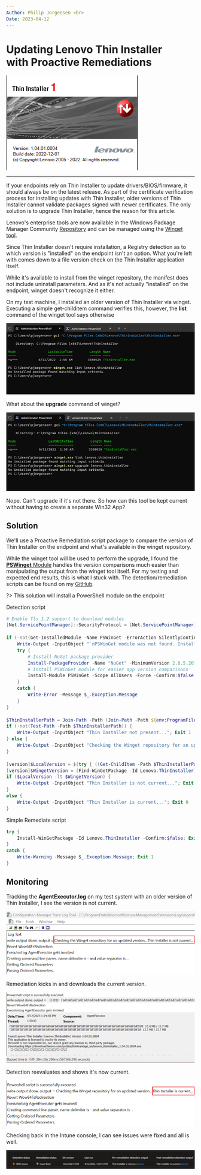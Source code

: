 ```yaml
---
Author: Philip Jorgensen <br>
Date: 2023-04-12
---
```


# Updating Lenovo Thin Installer <br> with Proactive Remediations

![ThinInstaller](../img/2023/ti_winget_pr/ti_icon.png)

---

If your endpoints rely on Thin Installer to update drivers/BIOS/firmware, it should always be on the latest release. As part of the certificate verification process for installing updates with Thin Installer, older versions of Thin Installer cannot validate packages signed with newer certificates. The only solution is to upgrade Thin Installer, hence the reason for this article.

Lenovo's enterprise tools are now available in the Windows Package Manager Community [Repository](https://github.com/microsoft/winget-pkgs) and can be managed using the [Winget tool](https://learn.microsoft.com/windows/package-manager/winget/).

Since Thin Installer doesn't require installation, a Registry detection as to which version is "installed" on the endpoint isn't an option. What you're left with comes down to a file version check on the Thin Installer application itself.

While it's available to install from the winget repository, the manifest does not include uninstall parameters. And as it's not actually "installed" on the endpoint, winget doesn't recognize it either.

On my test machine, I installed an older version of Thin Installer via winget. Executing a simple get-childitem command verifies this, however, the **list** command of the winget tool says otherwise

![TI_Winget](../img/2023/ti_winget_pr/image1.png)

What about the **upgrade** command of winget?

![TI_Winget](../img/2023/ti_winget_pr/image2.png)

Nope. Can't upgrade if it's not there. So how can this tool be kept current without having to create a separate Win32 App?

## Solution

We'll use a Proactive Remediation script package to compare the version of Thin Installer on the endpoint and what's available in the winget repository.

While the winget tool will be used to perform the upgrade, I found the [**PSWinget** Module](https://www.powershellgallery.com/packages/PSWinGet/1.0.0.4) handles the version comparisons much easier than manipulating the output from the winget tool itself. For my testing and expected end results, this is what I stuck with. The detection/remediation scripts can be found on my [GitHub](https://github.com/philjorgensen/Intune/tree/main/Proactive%20Remediations/Apps).

?> This solution will install a PowerShell module on the endpoint

Detection script

```powershell
# Enable Tls 1.2 support to download modules
[Net.ServicePointManager]::SecurityProtocol = [Net.ServicePointManager]::SecurityProtocol -bor [Net.SecurityProtocolType]::Tls12

if (-not(Get-InstalledModule -Name PSWinGet -ErrorAction SilentlyContinue)) {
    Write-Output -InputObject "`nPSWinGet module was not found. Installing ..."
    try {
        # Install NuGet package provider
        Install-PackageProvider -Name "NuGet" -MinimumVersion 2.8.5.201 -Force -ErrorAction Stop
        # Install PSWinGet module for easier app version comparisons
        Install-Module PSWinGet -Scope AllUsers -Force -Confirm:$false
    }
    catch {
        Write-Error -Message $_.Exception.Message
    }
}

$ThinInstallerPath = Join-Path -Path (Join-Path -Path ${env:ProgramFiles(x86)} -ChildPath Lenovo) -ChildPath "ThinInstaller"
if (-not(Test-Path -Path $ThinInstallerPath)) {
    Write-Output -InputObject "Thin Installer not present..."; Exit 1
} else {
    Write-Output -InputObject "Checking the Winget repository for an updated version..."
}

[version]$LocalVersion = $(try { ((Get-ChildItem -Path $ThinInstallerPath -Filter "thininstaller.exe" -Recurse).VersionInfo.FileVersion) } catch { $null })
[version]$WingetVersion = (Find-WinGetPackage -Id Lenovo.ThinInstaller).Version
if ($LocalVersion -lt $WingetVersion) {
    Write-Output -InputObject "Thin Installer is not current..."; Exit 1
}
else {
    Write-Output -InputObject "Thin Installer is current..."; Exit 0
}
```

Simple Remediate script

```powershell
try {
    Install-WinGetPackage -Id Lenovo.ThinInstaller -Confirm:$false; Exit 0
}
catch {
    Write-Warning -Message $_.Exception.Message; Exit 1
}
```

## Monitoring

Tracking the **AgentExecutor.log** on my test system with an older version of Thin Installer, I see the version is not current.

![TI_Winget](../img/2023/ti_winget_pr/image3.png)

Remediation kicks in and downloads the current version.

![TI_Winget](../img/2023/ti_winget_pr/image4.png)

Detection reevaluates and shows it's now current.

![TI_Winget](../img/2023/ti_winget_pr/image5.png)

Checking back in the Intune console, I can see issues were fixed and all is well.

![TI_Winget](../img/2023/ti_winget_pr/image6.png)
